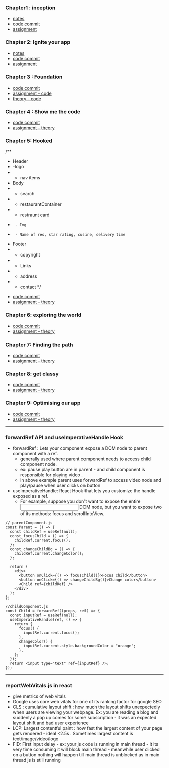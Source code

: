 ### Chapter1 : inception
- [notes](https://github.com/rhythm55/Namaste-react-restart/blob/main/notes/inception.md)
- [code commit](https://github.com/rhythm55/Namaste-react-restart/commit/c7fff483a081eb777b078422d306db1e060abc69)
- [assignment](https://github.com/rhythm55/Namaste-react-restart/blob/main/assignments/chapter-01-inception.md)

### Chapter 2: Ignite your app 
- [notes](https://github.com/rhythm55/Namaste-react-restart/blob/main/notes/ignite-your-app.md)
- [code commit](https://github.com/rhythm55/Namaste-react-restart/commit/8c1637309a09121123d2f2fc7e1c74acc323f7db)
- [assignment](https://github.com/rhythm55/Namaste-react-restart/blob/main/assignments/chapter-02-ingnition.md)

### Chapter 3 : Foundation
- [code commit](https://github.com/rhythm55/Namaste-react-restart/commit/e902c1fa5735e8a089db663eb48f115f208e26d2)
- [assignment - code ](https://github.com/rhythm55/Namaste-react-restart/tree/main/assignments/chapter-03/code)
- [theory - code ](https://github.com/rhythm55/Namaste-react-restart/blob/main/assignments/chapter-03/theory/chapter-03-foundation.md)

### Chapter 4 : Show me the code
- [code commit](https://github.com/rhythm55/Namaste-react-restart/commit/74de9fc293b00cf7a8dc6eb3906b42200d5f29e6)
- [assignment - theory ](https://github.com/rhythm55/Namaste-react-restart/blob/main/assignments/chapter-04/chapter-04.md)

### Chapter 5: Hooked

/**
 * Header
 *  -logo
 *  - nav items
 * Body
 *  - search
 *  - restaurantContainer
 *   - restraunt card
 *      - Img
 *      - Name of res, star rating, cusine, delivery time
 * Footer
 *  - copyright
 *  - Links
 *  - address
 *  - contact
 */

- [code commit](https://github.com/rhythm55/Namaste-react-restart/commit/9ba84e0a5ee499f9087263f6850456fa38dfa499)
- [assignment - theory ](https://github.com/rhythm55/Namaste-react-restart/blob/main/assignments/chapter-05/chapter-05.md)


### Chapter 6: exploring the world

- [code commit](https://github.com/rhythm55/Namaste-react-restart/commit/dea907ec25916258fd886a9bc10c6bfbd8dc1d26)
- [assignment - theory ](https://github.com/rhythm55/Namaste-react-restart/blob/main/assignments/chapter-06.md)

### Chapter 7: Finding the path

- [code commit](https://github.com/rhythm55/Namaste-react-restart/commit/99bc87364b9177faf2046e00b74465407b315150)
- [assignment - theory](https://github.com/rhythm55/Namaste-react-restart/blob/main/assignments/chapter-07.md)


### Chapter 8: get classy

- [code commit](https://github.com/rhythm55/Namaste-react-restart/commit/7f7e4eee498ea11885666fed5c18b9f408a67b09)
- [assignment - theory](https://github.com/rhythm55/Namaste-react-restart/blob/main/assignments/chapter-08.md)

### Chapter 9: Optimising our app
- [code commit](https://github.com/rhythm55/Namaste-react-restart/commit/eff26adfc54dc354708fc1968f6f2a08633dd8a3)
- [assignment - theory](https://github.com/rhythm55/Namaste-react-restart/blob/main/assignments/chapter-09.md)


***

### forwardRef API and useImperativeHandle Hook

- forwardRef : Lets your component expose a DOM node to parent component with a ref.
     - generally used where parent component needs to access child component node.
     - ex: pause play button are in parent - and child component is responsible for playing video .
     - in above example parent uses forwardRef to access video node and play/pause when user clicks on button
- useImperativeHandle: React Hook that lets you customize the handle exposed as a ref.
    - For example, suppose you don’t want to expose the entire <input> DOM node, but you want to expose two of its methods: focus and scrollIntoView.
 
```
// parentComponent.js
const Parent = () => {
  const childRef = useRef(null);
  const focusChild = () => {
    childRef.current.focus();
  };
  const changeChildBg = () => {
    childRef.current.changeColor();
  };

  return (
    <div>
      <button onClick={() => focusChild()}>Focus child</button>
      <button onClick={() => changeChildBg()}>Change color</button>
      <Child ref={childRef} />
    </div>
  );
};
```

```
//childComponent.js
const Child = forwardRef((props, ref) => {
  const inputRef = useRef(null);
  useImperativeHandle(ref, () => {
    return {
      focus() {
        inputRef.current.focus();
      },
      changeColor() {
        inputRef.current.style.backgroundColor = "orange";
      },
    };
  });
  return <input type="text" ref={inputRef} />;
});
```


















***

### reportWebVitals.js in react
- give metrics of web vitals
- Google uses core web vitals for one of its ranking factor for google SEO
- CLS : cumulative layout shift : how much the layout shifts unexpectedly when users are viewing your webpage. Ex: you are reading a blog and suddenly a pop up comes for some subscription - it was an expected layout shift and bad user experience
- LCP: Largest contentful paint : how fast the largest content of your page gets rendered - ideal <2.5s . Sometimes largest content is text/image/video/logo
- FID: First input delay - ex: your js code is running in main thread - it its very time consuming it will block main thread - meanwhile user clicked on a button nothing will happen till main thread is unblocked as in main thread js is still running 
